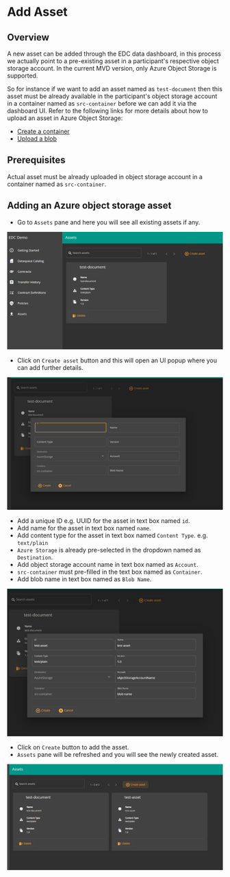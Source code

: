 # Add Asset

## Overview

A new asset can be added through the EDC data dashboard, in this process we actually point to a pre-existing asset in a participant's respective object storage account. In the current MVD version, only Azure Object Storage is supported.

So for instance if we want to add an asset named as `test-document` then this asset must be already available in the participant's object storage account in a container named as `src-container` before we can add it via the dashboard UI. Refer to the following links for more details about how to upload an asset in Azure Object Storage:

* [Create a container](https://docs.microsoft.com/azure/storage/blobs/storage-quickstart-blobs-portal#create-a-container)
* [Upload a blob](https://docs.microsoft.com/azure/storage/blobs/storage-quickstart-blobs-portal#upload-a-block-blob)

## Prerequisites

Actual asset must be already uploaded in object storage account in a container named as `src-container`.

## Adding an Azure object storage asset

* Go to `Assets` pane and here you will see all existing assets if any.

![assets](assets.png)

* Click on `Create asset` button and this will open an UI popup where you can add further details.

![create-assets](create-assets.png)

* Add a unique ID e.g. UUID for the asset in text box named `id`.
* Add name for the asset in text box named `name`.
* Add content type for the asset in text box named `Content Type`. e.g. `text/plain`
* `Azure Storage` is already pre-selected in the dropdown named as `Destination`.
* Add object storage account name in text box named as `Account`.
* `src-container` must pre-filled in the text box named as `Container`.
* Add blob name in text box named as `Blob Name`.

![create-assets-filled](create-assets-filled.png)

* Click on `Create` button to add the asset.
* `Assets` pane will be refreshed and you will see the newly created asset.

![newly-added-assets](newly-added-assets.png)
